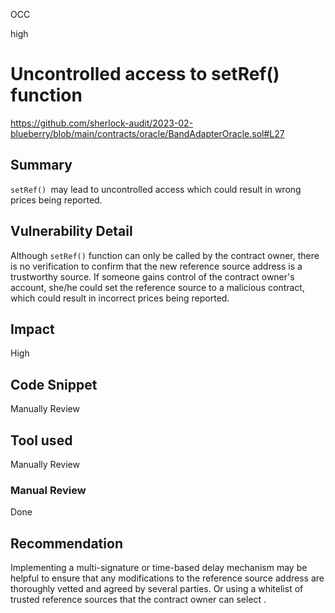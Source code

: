 OCC

high

# Uncontrolled access to setRef() function

https://github.com/sherlock-audit/2023-02-blueberry/blob/main/contracts/oracle/BandAdapterOracle.sol#L27

## Summary
`setRef() `may lead to uncontrolled access which could result in wrong prices being reported. 

## Vulnerability Detail
Although `setRef()` function can only be called by the contract owner, there is no verification to confirm that the new reference source address is a trustworthy source. If someone gains control of the contract owner's account, she/he could set the reference source to a malicious contract, which could result in incorrect prices being reported.

## Impact
High

## Code Snippet
Manually Review

## Tool used
Manually Review

### Manual Review
Done

## Recommendation
Implementing a multi-signature or time-based delay mechanism may be helpful to ensure that any modifications to the reference source address are thoroughly vetted and agreed by several parties. Or using a whitelist of trusted reference sources that the contract owner can select .